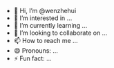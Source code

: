- 👋 Hi, I’m @wenzhehui
- 👀 I’m interested in ...
- 🌱 I’m currently learning ...
- 💞️ I’m looking to collaborate on ...
- 📫 How to reach me ...
- 😄 Pronouns: ...
- ⚡ Fun fact: ...

<!---
wenzhehui/wenzhehui is a ✨ special ✨ repository because its `README.md` (this file) appears on your GitHub profile.
You can click the Preview link to take a look at your changes.
--->
